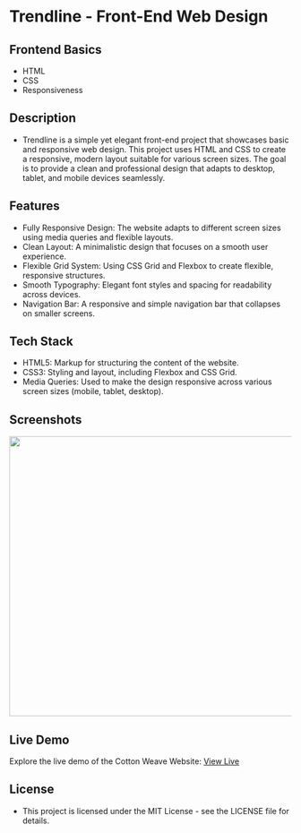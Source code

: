 # Trendline - Front-End Web Design

## Frontend Basics
- HTML
- CSS
- Responsiveness

## Description
- Trendline is a simple yet elegant front-end project that showcases basic and responsive web design. This project uses HTML and CSS to create a responsive, modern layout suitable for various screen sizes. The goal is to provide a clean and professional design that adapts to desktop, tablet, and mobile devices seamlessly.

## Features
- Fully Responsive Design: The website adapts to different screen sizes using media queries and flexible layouts.
- Clean Layout: A minimalistic design that focuses on a smooth user experience.
- Flexible Grid System: Using CSS Grid and Flexbox to create flexible, responsive structures.
- Smooth Typography: Elegant font styles and spacing for readability across devices.
- Navigation Bar: A responsive and simple navigation bar that collapses on smaller screens.

## Tech Stack
- HTML5: Markup for structuring the content of the website.
- CSS3: Styling and layout, including Flexbox and CSS Grid.
- Media Queries: Used to make the design responsive across various screen sizes (mobile, tablet, desktop).

## Screenshots
<img src="https://github.com/Deepakchamola/Trendline/blob/7ea782db07a2c4724a62be48b438e42f02622c33/Trendline.png" width="850" height="500"/>

## Live Demo
Explore the live demo of the Cotton Weave Website: [View Live](https://deepakchamola.github.io/Trendline/)

## License
- This project is licensed under the MIT License - see the LICENSE file for details.

